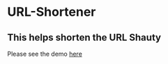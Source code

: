 # URL-Shortener
This helps shorten the URL Shauty
---
Please see the demo [here](https://url-shortener-eosin-nu.vercel.app/)
